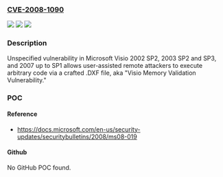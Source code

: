 ### [CVE-2008-1090](https://cve.mitre.org/cgi-bin/cvename.cgi?name=CVE-2008-1090)
![](https://img.shields.io/static/v1?label=Product&message=n%2Fa&color=blue)
![](https://img.shields.io/static/v1?label=Version&message=n%2Fa&color=blue)
![](https://img.shields.io/static/v1?label=Vulnerability&message=n%2Fa&color=brighgreen)

### Description

Unspecified vulnerability in Microsoft Visio 2002 SP2, 2003 SP2 and SP3, and 2007 up to SP1 allows user-assisted remote attackers to execute arbitrary code via a crafted .DXF file, aka "Visio Memory Validation Vulnerability."

### POC

#### Reference
- https://docs.microsoft.com/en-us/security-updates/securitybulletins/2008/ms08-019

#### Github
No GitHub POC found.


